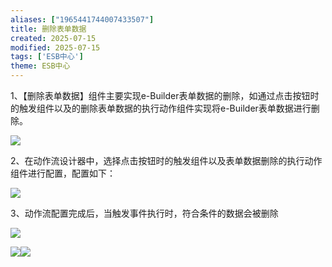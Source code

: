 ```yaml
---
aliases: ["1965441744007433507"]
title: 删除表单数据
created: 2025-07-15
modified: 2025-07-15
tags: ['ESB中心']
theme: ESB中心
---
```


1、【删除表单数据】组件主要实现e-Builder表单数据的删除，如通过点击按钮时的触发组件以及的删除表单数据的执行动作组件实现将e-Builder表单数据进行删除。

![](75de9a02dba7dc922ff99bb29c5f6a62.jpg)

2、在动作流设计器中，选择点击按钮时的触发组件以及表单数据删除的执行动作组件进行配置，配置如下：

![](479b23cdd606a3a4d39d51ecad70700e.jpg)

3、动作流配置完成后，当触发事件执行时，符合条件的数据会被删除

![](3de11f7829ad3c326e79a0c2677d33d7.jpg)

![](15aeb02bccb141268366032d93e477d6.jpg)![](75abf46a4863f0b10c03cfe0b227da10.jpg)